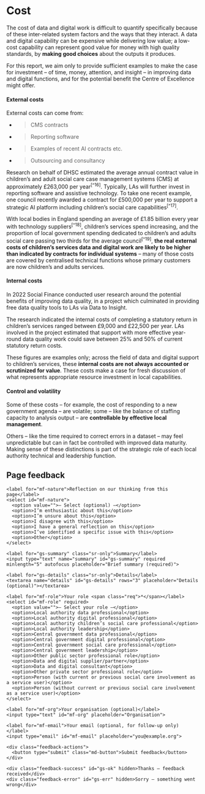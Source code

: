 # Cost

The cost of data and digital work is difficult to quantify specifically because of these inter-related system factors and the ways that they interact. A data and digital capability can be expensive while delivering low value; a low-cost capability can represent good value for money with high quality standards, by **making good choices** about the outputs it produces.

For this report, we aim only to provide sufficient examples to make the case for investment – of time, money, attention, and insight – in improving data and digital functions, and for the potential benefit the Centre of Excellence might offer.

#### External costs

External costs can come from:

- > CMS contracts

- > Reporting software

- > Examples of recent AI contracts etc.

- > Outsourcing and consultancy

Research on behalf of DHSC estimated the average annual contract value in children’s and adult social care case management systems (CMS) at approximately £263,000 per year<sup>[^16]</sup>. Typically, LAs will further invest in reporting software and assistive technology. To take one recent example, one council recently awarded a contract for £500,000 per year to support a strategic AI platform including children’s social care capabilities<sup>[^17]</sup>.

With local bodies in England spending an average of £1.85 billion every year with technology suppliers<sup>[^18]</sup>, children’s services spend increasing, and the proportion of local government spending dedicated to children’s and adults social care passing two thirds for the average council<sup>[^19]</sup>, **the real external costs of children’s services data and digital work are likely to be higher than indicated by contracts for individual systems** – many of those costs are covered by centralised technical functions whose primary customers are now children’s and adults services.

#### Internal costs

In 2022 Social Finance conducted user research around the potential benefits of improving data quality, in a project which culminated in providing free data quality tools to LAs via Data to Insight.

The research indicated the internal costs of completing a statutory return in children’s services ranged between £9,000 and £22,500 per year. LAs involved in the project estimated that support with more effective year-round data quality work could save between 25% and 50% of current statutory return costs.

These figures are examples only; across the field of data and digital support to children’s services, these **internal costs are not always accounted or scrutinized for value**. These costs make a case for fresh discussion of what represents appropriate resource investment in local capabilities.

#### Control and volatility

Some of these costs – for example, the cost of responding to a new government agenda – are volatile; some – like the balance of staffing capacity to analysis output – are **controllable by effective local management**.

Others – like the time required to correct errors in a dataset – may feel unpredictable but can in fact be controlled with improved data maturity. Making sense of these distinctions is part of the strategic role of each local authority technical and leadership function.


<!--- feedback form only below here -->

<div class="feedback-section feedback-compact" id="sheets">
  <h2>Page feedback</h2>
  <form id="gs-form">
    <input type="hidden" name="page" id="gs-page">
    <input type="text" name="hp_field" id="hp_field" style="display:none" tabindex="-1" autocomplete="off">

    <label for="mf-nature">Reflection on our thinking from this page</label>
    <select id="mf-nature">
      <option value="">— Select (optional) —</option>
      <option>I’m enthusiastic about this</option>
      <option>I’m unsure about this</option>
      <option>I disagree with this</option>
      <option>I have a general reflection on this</option>
      <option>I’ve identified a specific issue with this</option>
      <option>Other</option>
    </select>
    
    <label for="gs-summary" class="sr-only">Summary</label>
    <input type="text" name="summary" id="gs-summary" required minlength="5" autofocus placeholder="Brief summary (required)">

    <label for="gs-details" class="sr-only">Details</label>
    <textarea name="details" id="gs-details" rows="3" placeholder="Details (optional)"></textarea>

    <label for="mf-role">Your role <span class="req">*</span></label>
    <select id="mf-role" required>
      <option value="">— Select your role —</option>
      <option>Local authority data professional</option>
      <option>Local authority digital professional</option>
      <option>Local authority children’s social care professional</option>
      <option>Local authority leadership</option>
      <option>Central government data professional</option>
      <option>Central government digital professional</option>
      <option>Central government social care professional</option>
      <option>Central government leadership</option>
      <option>Other public sector professional role</option>
      <option>Data and digital supplier/partner</option>
      <option>Data and digital consultant</option>
      <option>Other private sector professional role</option>
      <option>Person (with current or previous social care involvement as a service user)</option>
      <option>Person (without current or previous social care involvement as a service user)</option>
    </select>

    <label for="mf-org">Your organisation (optional)</label>
    <input type="text" id="mf-org" placeholder="Organisation">

    <label for="mf-email">Your email (optional, for follow-up only)</label>
    <input type="email" id="mf-email" placeholder="you@example.org">

    <div class="feedback-actions">
      <button type="submit" class="md-button">Submit feedback</button>
    </div>

    <div class="feedback-success" id="gs-ok" hidden>Thanks — feedback received</div>
    <div class="feedback-error" id="gs-err" hidden>Sorry — something went wrong</div>
  </form>
</div>

